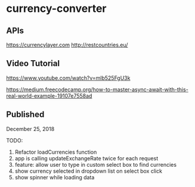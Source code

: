 # currency-converter

## APIs
https://currencylayer.com
http://restcountries.eu/

## Video Tutorial
https://www.youtube.com/watch?v=mlb525FgU3k

https://medium.freecodecamp.org/how-to-master-async-await-with-this-real-world-example-19107e7558ad

## Published
December 25, 2018

TODO:
1. Refactor loadCurrencies function
2. app is calling updateExchangeRate twice for each request
3. feature: allow user to type in custom select box to find currencies
4. show currency selected in dropdown list on select box click
5. show spinner while loading data
